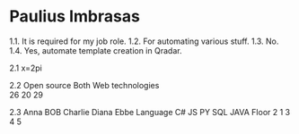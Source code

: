 # Paulius Imbrasas

1.1. It is required for my job role.
1.2. For automating various stuff.
1.3. No.
1.4. Yes, automate template creation in Qradar.



2.1
x=2pi	


2.2
Open source	Both	Web technologies			
26	        20	  29			


2.3
	        Anna	BOB	Charlie	Diana	Ebbe
Language	C#	  JS	PY	    SQL	  JAVA
Floor	    2	    1	  3	      4	    5
					
				
